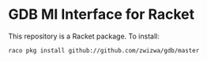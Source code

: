 GDB MI Interface for Racket
===========================

This repository is a Racket package.  To install:

    raco pkg install github://github.com/zwizwa/gdb/master
